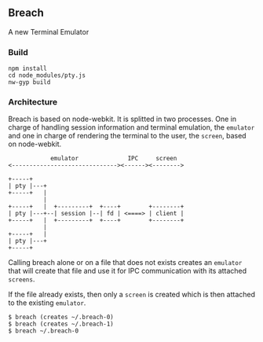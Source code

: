 ## Breach

A new Terminal Emulator

### Build

```
npm install
cd node_modules/pty.js
nw-gyp build 
```

### Architecture

Breach is based on node-webkit. It is splitted in two processes. One in charge
of handling session information and terminal emulation, the `emulator` and one
in charge of rendering the terminal to the user, the `screen`, based on
node-webkit. 

```
            emulator              IPC     screen
<------------------------------><------><-------->

+-----+
| pty |---+                   
+-----+   |                      
          |
+-----+   |  +---------+  +----+        +--------+
| pty |---+--| session |--| fd | <====> | client |
+-----+   |  +---------+  +----+        +--------+
          |
+-----+   |
| pty |---+
+-----+
```

Calling breach alone or on a file that does not exists creates an `emulator`
that will create that file and use it for IPC communication with its attached
`screens`.

If the file already exists, then only a `screen` is created which is then
attached to the existing `emulator`.

```
$ breach (creates ~/.breach-0)
$ breach (creates ~/.breach-1)
$ breach ~/.breach-0
```

